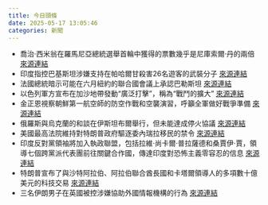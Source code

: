 ```yaml
---
title: 今日頭條
date: 2025-05-17 13:05:46
categories: 新聞            
---
```

- 喬治·西米翁在羅馬尼亞總統選舉首輪中獲得的票數幾乎是尼庫索爾·丹的兩倍 [來源連結](https://www.theguardian.com/world/2025/may/17/between-a-mathematician-and-a-trump-loving-hooligan-romania-stark-presidential-choice)
- 印度指控巴基斯坦涉嫌支持在帕哈爾甘殺害26名遊客的武裝分子 [來源連結](https://asiatimes.com/2025/05/nuclear-nightmare-will-india-pakistans-precarious-peace-last/)
- 法國總統暗示可能在六月紐約的聯合國會議上承認巴勒斯坦 [來源連結](https://www.theguardian.com/world/2025/may/17/uk-officials-suspect-macron-will-delay-french-palestine-recognition)
- 以色列軍方宣布在加沙地帶發動“廣泛打擊”，稱為“戰鬥的擴大” [來源連結](https://www.japantimes.co.jp/news/2025/05/17/world/israel-fresh-gaza-offensive/)
- 金正恩視察朝鮮第一航空師的防空作戰和空襲演習，呼籲全軍做好戰爭準備 [來源連結](https://www.japantimes.co.jp/news/2025/05/17/asia-pacific/north-korea-kim-air-drills/)
- 俄羅斯與烏克蘭的和談在伊斯坦布爾舉行，但未能達成停火協議 [來源連結](https://www.theguardian.com/world/2025/may/17/ukraine-war-briefing-kyiv-rallies-support-of-allies-after-peace-talks-with-russia-end-without-ceasefire)
- 美國最高法院維持對特朗普政府驅逐委內瑞拉移民的禁令 [來源連結](https://www.japantimes.co.jp/news/2025/05/17/world/politics/us-supreme-court-trump-deportations/)
- 印度反對黨領袖將加入執政聯盟，包括拉維·尚卡爾·普拉薩德和桑賈伊·賈，領導七個跨黨派代表團前往關鍵合作國，傳達印度對恐怖主義零容忍的信息 [來源連結](https://www.thehindu.com/news/national/operation-sindoor-pahalgam-attack-india-pakistan-ceasefire-diplomatic-delegations-on-india-pakistan-live-updates-may-17-2025/article69586277.ece)
- 特朗普宣布了與沙特阿拉伯、阿拉伯聯合酋長國和卡塔爾領導人的多項數十億美元的科技交易 [來源連結](https://www.theguardian.com/us-news/2025/may/17/donald-trump-gulf-states-ai)
- 三名伊朗男子在英國被控涉嫌協助外國情報機構的行為 [來源連結](https://www.theguardian.com/uk-news/2025/may/17/three-iranians-charged-under-national-security-act)



